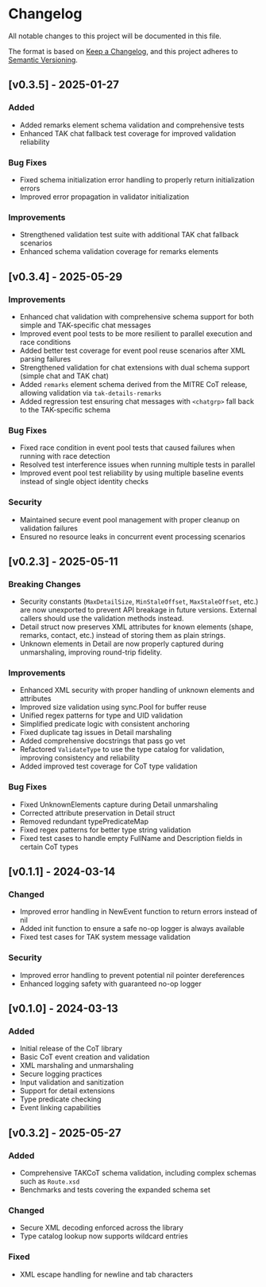 # Changelog

All notable changes to this project will be documented in this file.

The format is based on [Keep a Changelog](https://keepachangelog.com/en/1.0.0/),
and this project adheres to [Semantic Versioning](https://semver.org/spec/v2.0.0.html).

## [v0.3.5] - 2025-01-27

### Added
- Added remarks element schema validation and comprehensive tests
- Enhanced TAK chat fallback test coverage for improved validation reliability

### Bug Fixes
- Fixed schema initialization error handling to properly return initialization errors
- Improved error propagation in validator initialization

### Improvements
- Strengthened validation test suite with additional TAK chat fallback scenarios
- Enhanced schema validation coverage for remarks elements

## [v0.3.4] - 2025-05-29

### Improvements
- Enhanced chat validation with comprehensive schema support for both simple and TAK-specific chat messages
- Improved event pool tests to be more resilient to parallel execution and race conditions
- Added better test coverage for event pool reuse scenarios after XML parsing failures
- Strengthened validation for chat extensions with dual schema support (simple chat and TAK chat)
- Added `remarks` element schema derived from the MITRE CoT release, allowing validation via `tak-details-remarks`
- Added regression test ensuring chat messages with `<chatgrp>` fall back to the TAK-specific schema

### Bug Fixes
- Fixed race condition in event pool tests that caused failures when running with race detection
- Resolved test interference issues when running multiple tests in parallel
- Improved event pool test reliability by using multiple baseline events instead of single object identity checks

### Security
- Maintained secure event pool management with proper cleanup on validation failures
- Ensured no resource leaks in concurrent event processing scenarios

## [v0.2.3] - 2025-05-11

### Breaking Changes
- Security constants (`MaxDetailSize`, `MinStaleOffset`, `MaxStaleOffset`, etc.) are now unexported to prevent API breakage in future versions. External callers should use the validation methods instead.
- Detail struct now preserves XML attributes for known elements (shape, remarks, contact, etc.) instead of storing them as plain strings.
- Unknown elements in Detail are now properly captured during unmarshaling, improving round-trip fidelity.

### Improvements
- Enhanced XML security with proper handling of unknown elements and attributes
- Improved size validation using sync.Pool for buffer reuse
- Unified regex patterns for type and UID validation
- Simplified predicate logic with consistent anchoring
- Fixed duplicate tag issues in Detail marshaling
- Added comprehensive docstrings that pass go vet
- Refactored `ValidateType` to use the type catalog for validation, improving consistency and reliability
- Added improved test coverage for CoT type validation

### Bug Fixes
- Fixed UnknownElements capture during Detail unmarshaling
- Corrected attribute preservation in Detail struct
- Removed redundant typePredicateMap
- Fixed regex patterns for better type string validation
- Fixed test cases to handle empty FullName and Description fields in certain CoT types

## [v0.1.1] - 2024-03-14

### Changed
- Improved error handling in NewEvent function to return errors instead of nil
- Added init function to ensure a safe no-op logger is always available
- Fixed test cases for TAK system message validation

### Security
- Improved error handling to prevent potential nil pointer dereferences
- Enhanced logging safety with guaranteed no-op logger

## [v0.1.0] - 2024-03-13

### Added
- Initial release of the CoT library
- Basic CoT event creation and validation
- XML marshaling and unmarshaling
- Secure logging practices
- Input validation and sanitization
- Support for detail extensions
- Type predicate checking
- Event linking capabilities

## [v0.3.2] - 2025-05-27

### Added
- Comprehensive TAKCoT schema validation, including complex schemas such as `Route.xsd`
- Benchmarks and tests covering the expanded schema set

### Changed
- Secure XML decoding enforced across the library
- Type catalog lookup now supports wildcard entries

### Fixed
- XML escape handling for newline and tab characters

